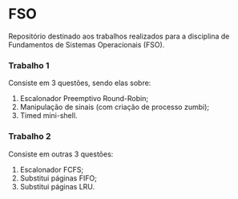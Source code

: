 # FSO
Repositório destinado aos trabalhos realizados para a disciplina de Fundamentos de Sistemas Operacionais (FSO).

### Trabalho 1
Consiste em 3 questões, sendo elas sobre:

1. Escalonador Preemptivo Round-Robin;
2. Manipulação de sinais (com criação de processo zumbi);
3. Timed mini-shell.

### Trabalho 2
Consiste em outras 3 questões:

1. Escalonador FCFS;
2. Substitui páginas FIFO;
3. Substitui páginas LRU.
